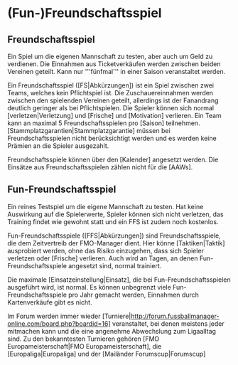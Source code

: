 # (Fun-)Freundschaftsspiel

## Freundschaftsspiel

Ein Spiel um die eigenen Mannschaft zu testen, aber auch um Geld zu verdienen. Die Einnahmen aus Ticketverkäufen werden zwischen beiden Vereinen geteilt. Kann nur '''fünfmal''' in einer Saison veranstaltet werden. 

Ein Freundschaftsspiel ([FS|Abkürzungen]) ist ein Spiel zwischen zwei Teams, welches kein Pflichtspiel ist. Die Zuschauereinnahmen werden zwischen den spielenden Vereinen geteilt, allerdings ist der Fanandrang deutlich geringer als bei Pflichtspielen. Die Spieler können sich normal [verletzen|Verletzung] und [Frische] und [Motivation] verlieren. Ein Team kann an maximal 5 Freundschaftsspielen pro [Saison] teilnehmen. [Stammplatzgarantien|Stammplatzgarantie] müssen bei Freundschaftsspielen nicht berücksichtigt werden und es werden keine Prämien an die Spieler ausgezahlt.

Freundschaftsspiele können über den [Kalender] angesetzt werden. Die Einsätze aus Freundschaftsspielen zählen nicht für die [AAWs].

## Fun-Freundschaftsspiel

Ein reines Testspiel um die eigene Mannschaft zu testen. Hat keine Auswirkung auf die Spielerwerte, Spieler können sich nicht verletzen, das Training findet wie gewohnt statt und ein FFS ist zudem noch kostenlos. 


Fun-Freundschaftsspiele ([FFS|Abkürzungen]) sind Freundschaftsspiele, die dem Zeitvertreib der FMO-Manager dient. Hier könne [Taktiken|Taktik] ausprobiert werden, ohne das Risiko einzugehen, dass sich Spieler verletzen oder [Frische] verlieren. Auch wird an Tagen, an denen Fun-Freundschaftsspiele angesetzt sind, normal trainiert.

Die maximale [Einsatzeinstellung|Einsatz], die bei Fun-Freundschaftsspielen ausgeführt wird, ist normal. Es können unbegrenzt viele Fun-Freundschaftsspiele pro Jahr gemacht werden, Einnahmen durch Kartenverkäufe gibt es nicht.

Im Forum werden immer wieder [Turniere|http://forum.fussballmanager-online.com/board.php?boardid=16] veranstaltet, bei denen meistens jeder mitmachen kann und die eine angenehme Abwechslung zum Ligaalltag sind. Zu den bekanntesten Turnieren gehören [FMO Europameisterschaft|FMO Europameisterschaft], die [Europaliga|Europaliga] und der [Mailänder Forumscup|Forumscup]
